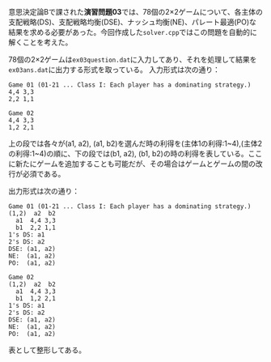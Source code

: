 意思決定論Bで課された**演習問題03**では、78個の2×2ゲームについて、各主体の支配戦略(DS)、支配戦略均衡(DSE)、ナッシュ均衡(NE)、パレート最適(PO)な結果を求める必要があった。今回作成した`solver.cpp`ではこの問題を自動的に解くことを考えた。

78個の2×2ゲームは`ex03question.dat`に入力してあり、それを処理して結果を`ex03ans.dat`に出力する形式を取っている。
入力形式は次の通り：
```
Game 01 (01-21 ... Class I: Each player has a dominating strategy.)
4,4 3,3 
2,2 1,1

Game 02
4,4 3,3
1,2 2,1
```
上の段では各々が(a1, a2), (a1, b2)を選んだ時の利得を(主体1の利得:1~4),(主体2の利得:1~4)の順に、下の段では(b1, a2), (b1, b2)の時の利得を表している。ここに新たにゲームを追加することも可能だが、その場合はゲームとゲームの間の改行が必須である。

出力形式は次の通り：
```
Game 01 (01-21 ... Class I: Each player has a dominating strategy.)
(1,2)  a2  b2
  a1  4,4 3,3
  b1  2,2 1,1
1's DS: a1
2's DS: a2
DSE: (a1, a2)
NE:  (a1, a2)
PO:  (a1, a2)

Game 02
(1,2)  a2  b2
  a1  4,4 3,3
  b1  1,2 2,1
1's DS: a1
2's DS: a2
DSE: (a1, a2)
NE:  (a1, a2)
PO:  (a1, a2)
```
表として整形してある。
